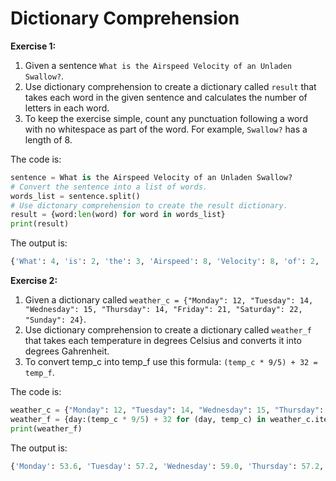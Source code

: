 # Dictionary Comprehension

**Exercise 1:**

1. Given a sentence `What is the Airspeed Velocity of an Unladen Swallow?`.
2. Use dictionary comprehension to create a dictionary called `result` that takes each word in the given sentence and calculates the number of letters in each word.
3. To keep the exercise simple, count any punctuation following a word with no whitespace as part of the word. For example, `Swallow?` has a length of 8.

The code is:
```py
sentence = What is the Airspeed Velocity of an Unladen Swallow?
# Convert the sentence into a list of words.
words_list = sentence.split()
# Use dictonary comprehension to create the result dictionary.
result = {word:len(word) for word in words_list}
print(result)

```

The output is:
```py
{'What': 4, 'is': 2, 'the': 3, 'Airspeed': 8, 'Velocity': 8, 'of': 2, 'an': 2, 'Unladen': 7, 'Swallow?': 8}
```

**Exercise 2:**

1. Given a dictionary called `weather_c = {"Monday": 12, "Tuesday": 14, "Wednesday": 15, "Thursday": 14, "Friday": 21, "Saturday": 22, "Sunday": 24}`.
2. Use dictionary comprehension to create a dictionary called `weather_f` that takes each temperature in degrees Celsius and converts it into degrees Gahrenheit.
3. To convert temp_c into temp_f use this formula: `(temp_c * 9/5) + 32 = temp_f`.

The code is:
```py
weather_c = {"Monday": 12, "Tuesday": 14, "Wednesday": 15, "Thursday": 14, "Friday": 21, "Saturday": 22, "Sunday": 24}
weather_f = {day:(temp_c * 9/5) + 32 for (day, temp_c) in weather_c.items()}
print(weather_f)

```

The output is:
```py
{'Monday': 53.6, 'Tuesday': 57.2, 'Wednesday': 59.0, 'Thursday': 57.2, 'Friday': 69.8, 'Saturday': 71.6, 'Sunday': 75.2}
```
